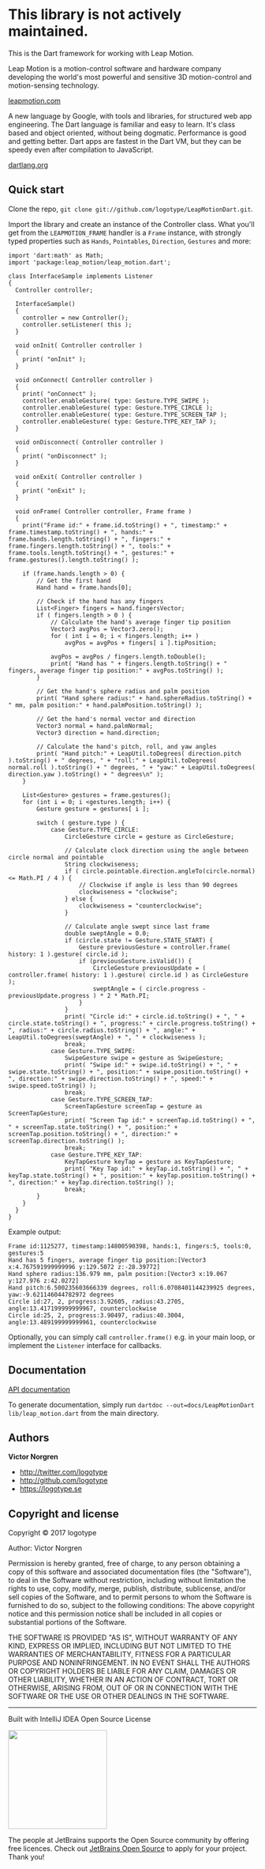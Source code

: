 This library is not actively maintained.
========================================

This is the Dart framework for working with Leap Motion.

Leap Motion is a motion-control software and hardware company developing the world's most powerful and sensitive 3D motion-control and motion-sensing technology.

[leapmotion.com](http://www.leapmotion.com)

A new language by Google, with tools and libraries, for structured web app engineering. The Dart language is familiar and easy to learn. It's class based and object oriented, without being dogmatic. Performance is good and getting better. Dart apps are fastest in the Dart VM, but they can be speedy even after compilation to JavaScript.

[dartlang.org](http://www.dartlang.org)

Quick start
-----------

Clone the repo, `git clone git://github.com/logotype/LeapMotionDart.git`.

Import the library and create an instance of the Controller class. What you'll get from the `LEAPMOTION_FRAME` handler is a `Frame` instance,
with strongly typed properties such as `Hands`, `Pointables`, `Direction`, `Gestures` and more:

    import 'dart:math' as Math;
    import 'package:leap_motion/leap_motion.dart';

    class InterfaceSample implements Listener
    {
      Controller controller;
    
      InterfaceSample()
      {
        controller = new Controller();
        controller.setListener( this );
      }
      
      void onInit( Controller controller )
      {
        print( "onInit" );
      }
      
      void onConnect( Controller controller )
      {
        print( "onConnect" );
        controller.enableGesture( type: Gesture.TYPE_SWIPE );
        controller.enableGesture( type: Gesture.TYPE_CIRCLE );
        controller.enableGesture( type: Gesture.TYPE_SCREEN_TAP );
        controller.enableGesture( type: Gesture.TYPE_KEY_TAP );
      }
      
      void onDisconnect( Controller controller )
      {
        print( "onDisconnect" );
      }
      
      void onExit( Controller controller )
      {
        print( "onExit" );
      }
        
      void onFrame( Controller controller, Frame frame )
      {
        print("Frame id:" + frame.id.toString() + ", timestamp:" + frame.timestamp.toString() + ", hands:" + frame.hands.length.toString() + ", fingers:" + frame.fingers.length.toString() + ", tools:" + frame.tools.length.toString() + ", gestures:" + frame.gestures().length.toString() );
    
        if (frame.hands.length > 0) {
            // Get the first hand
            Hand hand = frame.hands[0];
    
            // Check if the hand has any fingers
            List<Finger> fingers = hand.fingersVector;
            if ( fingers.length > 0 ) {
                // Calculate the hand's average finger tip position
                Vector3 avgPos = Vector3.zero();
                for ( int i = 0; i < fingers.length; i++ )
                    avgPos = avgPos + fingers[ i ].tipPosition;
    
                avgPos = avgPos / fingers.length.toDouble();
                print( "Hand has " + fingers.length.toString() + " fingers, average finger tip position:" + avgPos.toString() );
            }
    
            // Get the hand's sphere radius and palm position
            print( "Hand sphere radius:" + hand.sphereRadius.toString() + " mm, palm position:" + hand.palmPosition.toString() );
    
            // Get the hand's normal vector and direction
            Vector3 normal = hand.palmNormal;
            Vector3 direction = hand.direction;
    
            // Calculate the hand's pitch, roll, and yaw angles
            print( "Hand pitch:" + LeapUtil.toDegrees( direction.pitch ).toString() + " degrees, " + "roll:" + LeapUtil.toDegrees( normal.roll ).toString() + " degrees, " + "yaw:" + LeapUtil.toDegrees( direction.yaw ).toString() + " degrees\n" );
        }
    
        List<Gesture> gestures = frame.gestures();
        for (int i = 0; i <gestures.length; i++) {
            Gesture gesture = gestures[ i ];
    
            switch ( gesture.type ) {
                case Gesture.TYPE_CIRCLE:
                    CircleGesture circle = gesture as CircleGesture;
    
                    // Calculate clock direction using the angle between circle normal and pointable
                    String clockwiseness;
                    if ( circle.pointable.direction.angleTo(circle.normal) <= Math.PI / 4 ) {
                        // Clockwise if angle is less than 90 degrees
                        clockwiseness = "clockwise";
                    } else {
                        clockwiseness = "counterclockwise";
                    }
    
                    // Calculate angle swept since last frame
                    double sweptAngle = 0.0;
                    if (circle.state != Gesture.STATE_START) {
                        Gesture previousGesture = controller.frame( history: 1 ).gesture( circle.id );
                        if (previousGesture.isValid()) {
                            CircleGesture previousUpdate = ( controller.frame( history: 1 ).gesture( circle.id ) as CircleGesture );
                            sweptAngle = ( circle.progress - previousUpdate.progress ) * 2 * Math.PI;
                        }
                    }
                    print( "Circle id:" + circle.id.toString() + ", " + circle.state.toString() + ", progress:" + circle.progress.toString() + ", radius:" + circle.radius.toString() + ", angle:" + LeapUtil.toDegrees(sweptAngle) + ", " + clockwiseness );
                    break;
                case Gesture.TYPE_SWIPE:
                    SwipeGesture swipe = gesture as SwipeGesture;
                    print( "Swipe id:" + swipe.id.toString() + ", " + swipe.state.toString() + ", position:" + swipe.position.toString() + ", direction:" + swipe.direction.toString() + ", speed:" + swipe.speed.toString() );
                    break;
                case Gesture.TYPE_SCREEN_TAP:
                    ScreenTapGesture screenTap = gesture as ScreenTapGesture;
                    print( "Screen Tap id:" + screenTap.id.toString() + ", " + screenTap.state.toString() + ", position:" + screenTap.position.toString() + ", direction:" + screenTap.direction.toString() );
                    break;
                case Gesture.TYPE_KEY_TAP:
                    KeyTapGesture keyTap = gesture as KeyTapGesture;
                    print( "Key Tap id:" + keyTap.id.toString() + ", " + keyTap.state.toString() + ", position:" + keyTap.position.toString() + ", direction:" + keyTap.direction.toString() );
                    break;
            }
        }
      }
    }

Example output:

    Frame id:1125277, timestamp:14800590398, hands:1, fingers:5, tools:0, gestures:5
    Hand has 5 fingers, average finger tip position:[Vector3 x:4.767591999999996 y:129.5072 z:-28.39772]
    Hand sphere radius:136.979 mm, palm position:[Vector3 x:19.067 y:127.976 z:42.0272]
    Hand pitch:6.500235603666339 degrees, roll:6.0708401144239925 degrees, yaw:-9.621146044782972 degrees
    Circle id:27, 2, progress:3.92605, radius:43.2705, angle:13.417199999999967, counterclockwise
    Circle id:25, 2, progress:3.90497, radius:40.3004, angle:13.489199999999961, counterclockwise

Optionally, you can simply call `controller.frame()` e.g. in your main loop, or implement the `Listener` interface for callbacks.

Documentation
-----------

[API documentation](http://logotype.github.io/LeapMotionDartDocs/LeapMotionDart.html)

To generate documentation, simply run `dartdoc --out=docs/LeapMotionDart lib/leap_motion.dart` from the main directory.

Authors
-------

**Victor Norgren**

+ http://twitter.com/logotype
+ http://github.com/logotype
+ https://logotype.se

Copyright and license
---------------------

Copyright © 2017 logotype

Author: Victor Norgren

Permission is hereby granted, free of charge, to any person obtaining a copy
of this software and associated documentation files (the "Software"), to
deal in the Software without restriction, including without limitation the
rights to use, copy, modify, merge, publish, distribute, sublicense, and/or
sell copies of the Software, and to permit persons to whom the Software is
furnished to do so, subject to the following conditions:  The above copyright
notice and this permission notice shall be included in all copies or
substantial portions of the Software.

THE SOFTWARE IS PROVIDED "AS IS", WITHOUT WARRANTY OF ANY KIND, EXPRESS OR
IMPLIED, INCLUDING BUT NOT LIMITED TO THE WARRANTIES OF MERCHANTABILITY,
FITNESS FOR A PARTICULAR PURPOSE AND NONINFRINGEMENT. IN NO EVENT SHALL THE
AUTHORS OR COPYRIGHT HOLDERS BE LIABLE FOR ANY CLAIM, DAMAGES OR OTHER
LIABILITY, WHETHER IN AN ACTION OF CONTRACT, TORT OR OTHERWISE, ARISING FROM,
OUT OF OR IN CONNECTION WITH THE SOFTWARE OR THE USE OR OTHER DEALINGS
IN THE SOFTWARE. 

--------------------------
Built with IntelliJ IDEA Open Source License

<a href="https://www.jetbrains.com/buy/opensource/"><img src="https://s3-ap-southeast-1.amazonaws.com/www.logotype.se/assets/logo-text.svg" width="200"></a>

The people at JetBrains supports the Open Source community by offering free licences. Check out <a href="https://www.jetbrains.com/buy/opensource/">JetBrains Open Source</a> to apply for your project. Thank you!
